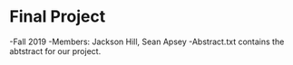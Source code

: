 # Final Project
-Fall 2019
-Members: Jackson Hill, Sean Apsey
-Abstract.txt contains the abtstract for our project.
